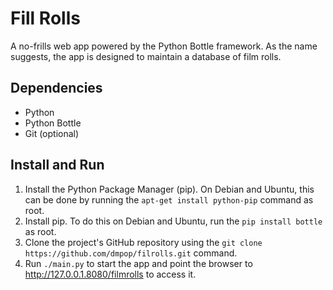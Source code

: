 # Fill Rolls

A no-frills web app powered by the Python Bottle framework. As the name suggests, the app is designed to maintain a database of film rolls.

## Dependencies

- Python
- Python Bottle
- Git (optional)

## Install and Run

1. Install the Python Package Manager (pip). On Debian and Ubuntu, this can be done by running the `apt-get install python-pip` command as root.
2. Install pip. To do this on Debian and Ubuntu, run the `pip install bottle` as root.
3. Clone the project's GitHub repository using the `git clone https://github.com/dmpop/filrolls.git` command.
4. Run `./main.py` to start the app and point the browser to http://127.0.0.1.8080/filmrolls to access it.

